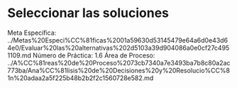 # Seleccionar las soluciones

Meta Específica: ../Metas%20Especi%CC%81ficas%2001a59630d53145479e64a6d0e43d64e0/Evaluar%20las%20alternativas%202d5103a39d904086a0e0cf27c4951109.md
Número de Práctica: 1.6
Área de Proceso: ../A%CC%81reas%20de%20Proceso%2073cb7340a7e3493ba7b8c80a2ac773ba/Ana%CC%81lisis%20de%20Decisiones%20y%20Resolucio%CC%81n%20adaa2a5f225b48b2b2f2c1560728e582.md
